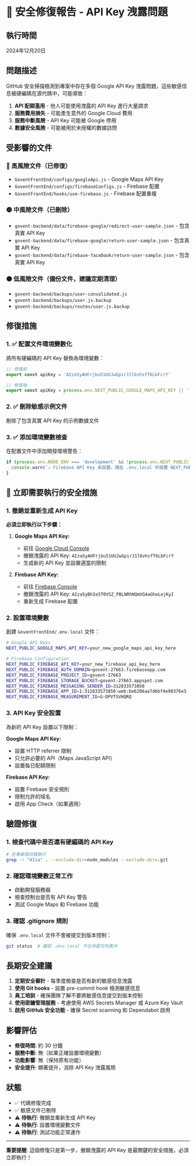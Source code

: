# 🚨 安全修復報告 - API Key 洩露問題

## 執行時間
2024年12月20日

## 問題描述

GitHub 安全掃描檢測到專案中存在多個 Google API Key 洩露問題，這些敏感信息被硬編碼在源代碼中，可能導致：

1. **API 配額濫用** - 他人可能使用洩露的 API Key 進行大量請求
2. **服務費用損失** - 可能產生意外的 Google Cloud 費用
3. **服務中斷風險** - API Key 可能被 Google 停用
4. **數據安全風險** - 可能被用於未授權的數據訪問

## 受影響的文件

### 🔴 高風險文件（已修復）
- `GoventFrontEnd/configs/googleApi.js` - Google Maps API Key
- `GoventFrontEnd/configs/firebaseConfigs.js` - Firebase 配置
- `GoventFrontEnd/hooks/use-firebase.js` - Firebase 配置重複

### 🟡 中風險文件（已刪除）
- `govent-backend/data/firebase-google/redirect-user-sample.json` - 包含真實 API Key
- `govent-backend/data/firebase-google/return-user-sample.json` - 包含真實 API Key  
- `govent-backend/data/firebase-facebook/return-user-sample.json` - 包含真實 API Key

### 🟠 低風險文件（備份文件，建議定期清理）
- `govent-backend/backups/user-consolidated.js`
- `govent-backend/backups/user.js.backup`
- `govent-backend/backups/routes/user.js.backup`

## 修復措施

### 1. ✅ 配置文件環境變數化
將所有硬編碼的 API Key 替換為環境變數：

```javascript
// 修復前
export const apiKey = 'AIzaSyAHFrjbu51UUJwGpirJ1l6vhsfT6LbFcrY'

// 修復後
export const apiKey = process.env.NEXT_PUBLIC_GOOGLE_MAPS_API_KEY || ''
```

### 2. ✅ 刪除敏感示例文件
刪除了包含真實 API Key 的示例數據文件

### 3. ✅ 添加環境變數檢查
在配置文件中添加開發環境警告：

```javascript
if (process.env.NODE_ENV === 'development' && !process.env.NEXT_PUBLIC_FIREBASE_API_KEY) {
  console.warn('⚠️ Firebase API Key 未設置。請在 .env.local 中設置 NEXT_PUBLIC_FIREBASE_API_KEY')
}
```

## 🚨 立即需要執行的安全措施

### 1. 撤銷並重新生成 API Key
**必須立即執行以下步驟：**

1. **Google Maps API Key:**
   - 前往 [Google Cloud Console](https://console.cloud.google.com/apis/credentials)
   - 撤銷洩露的 API Key: `AIzaSyAHFrjbu51UUJwGpirJ1l6vhsfT6LbFcrY`
   - 生成新的 API Key 並設置適當的限制

2. **Firebase API Key:**
   - 前往 [Firebase Console](https://console.firebase.google.com/)
   - 撤銷洩露的 API Key: `AIzaSyBhIe5T0VSZ_PBLNRhNQmVG4aGheLejKyI`
   - 重新生成 Firebase 配置

### 2. 設置環境變數
創建 `GoventFrontEnd/.env.local` 文件：

```bash
# Google API Keys
NEXT_PUBLIC_GOOGLE_MAPS_API_KEY=your_new_google_maps_api_key_here

# Firebase Configuration
NEXT_PUBLIC_FIREBASE_API_KEY=your_new_firebase_api_key_here
NEXT_PUBLIC_FIREBASE_AUTH_DOMAIN=govent-27663.firebaseapp.com
NEXT_PUBLIC_FIREBASE_PROJECT_ID=govent-27663
NEXT_PUBLIC_FIREBASE_STORAGE_BUCKET=govent-27663.appspot.com
NEXT_PUBLIC_FIREBASE_MESSAGING_SENDER_ID=312833573850
NEXT_PUBLIC_FIREBASE_APP_ID=1:312833573850:web:be6206aa7d6bf4e90376e3
NEXT_PUBLIC_FIREBASE_MEASUREMENT_ID=G-DPVTSVHQRQ
```

### 3. API Key 安全設置
為新的 API Key 設置以下限制：

**Google Maps API Key:**
- 設置 HTTP referrer 限制
- 只允許必要的 API（Maps JavaScript API）
- 設置每日配額限制

**Firebase API Key:**
- 設置 Firebase 安全規則
- 限制允許的域名
- 啟用 App Check（如果適用）

## 驗證修復

### 1. 檢查代碼中是否還有硬編碼的 API Key
```bash
# 在專案根目錄執行
grep -r "AIza" . --exclude-dir=node_modules --exclude-dir=.git
```

### 2. 確認環境變數正常工作
- 啟動開發服務器
- 檢查控制台是否有 API Key 警告
- 測試 Google Maps 和 Firebase 功能

### 3. 確認 .gitignore 規則
確保 `.env.local` 文件不會被提交到版本控制：
```bash
git status  # 確認 .env.local 不在待提交列表中
```

## 長期安全建議

1. **定期安全審計** - 每季度檢查是否有新的敏感信息洩露
2. **使用 Git hooks** - 設置 pre-commit hook 檢測敏感信息
3. **員工培訓** - 確保團隊了解不要將敏感信息提交到版本控制
4. **使用密鑰管理服務** - 考慮使用 AWS Secrets Manager 或 Azure Key Vault
5. **啟用 GitHub 安全功能** - 確保 Secret scanning 和 Dependabot 啟用

## 影響評估

- **修復時間**: 約 30 分鐘
- **服務中斷**: 無（如果正確設置環境變數）
- **功能影響**: 無（保持原有功能）
- **安全提升**: 顯著提升，消除 API Key 洩露風險

## 狀態

- ✅ 代碼修復完成
- ✅ 敏感文件已刪除
- ⚠️ **待執行**: 撤銷並重新生成 API Key
- ⚠️ **待執行**: 設置環境變數文件
- ⚠️ **待執行**: 測試功能正常運作

---

**重要提醒**: 這個修復只是第一步，撤銷洩露的 API Key 是最關鍵的安全措施，必須立即執行！ 